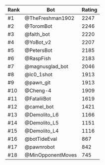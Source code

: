 Rank|Bot|Rating
---|---|---
#1|@TheFreshman1902|2247
#2|@ToromBot|2246
#3|@faith_bot|2220
#4|@YoBot_v2|2207
#5|@PetersBot|2185
#6|@RaspFish|2183
#7|@magnusglad_bot|2046
#8|@lc0_1shot|1913
#9|@pawn_git|1913
#10|@Cheng-4|1909
#11|@FataliiBot|1619
#12|@camel_bot|1421
#13|@Demolito_L6|1166
#14|@Demolito_L5|1151
#15|@Demolito_L4|1116
#16|@botTideEval|867
#17|@pawnrobot|842
#18|@MinOpponentMoves|745
